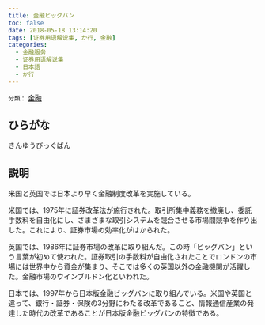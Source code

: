```yaml
---
title: 金融ビッグバン
toc: false
date: 2018-05-18 13:14:20
tags: [证券用语解说集, か行, 金融]
categories:
  - 金融服务
  - 证券用语解说集
  - 日本語
  - か行
---
```


`分類：` [金融](/tags/金融/)

## ひらがな

きんゆうびっぐばん

## 説明

米国と英国では日本より早く金融制度改革を実施している。

米国では、1975年に証券改革法が施行された。取引所集中義務を撤廃し、委託手数料を自由化にし、さまざまな取引システムを競合させる市場間競争を作り出した。これにより、証券市場の効率化がはかられた。

英国では、1986年に証券市場の改革に取り組んだ。この時「ビッグバン」という言葉が初めて使われた。証券取引の手数料が自由化されたことでロンドンの市場には世界中から資金が集まり、そこでは多くの英国以外の金融機関が活躍した。金融市場のウインブルドン化といわれた。

日本では、1997年から日本版金融ビッグバンに取り組んでいる。米国や英国と違って、銀行・証券・保険の3分野にわたる改革であること、情報通信産業の発達した時代の改革であることが日本版金融ビッグバンの特徴である。
